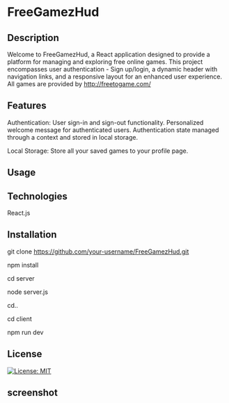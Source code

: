 # FreeGamezHud






## Description


Welcome to FreeGamezHud, a React application designed to provide a platform for managing and exploring free online games. This project encompasses user authentication - Sign up/login, a dynamic header with navigation links, and a responsive layout for an enhanced user experience. All games are provided by http://freetogame.com/



## Features

Authentication:
User sign-in and sign-out functionality.
Personalized welcome message for authenticated users.
Authentication state managed through a context and stored in local storage.

Local Storage:
Store all your saved games to your profile page.




## Usage






## Technologies


React.js




## Installation

git clone https://github.com/your-username/FreeGamezHud.git

npm install 

cd server 

node server.js

cd..

cd client

npm run dev


## License

[![License: MIT](https://img.shields.io/badge/License-MIT-yellow.svg)](https://opensource.org/licenses/MIT)


## screenshot

